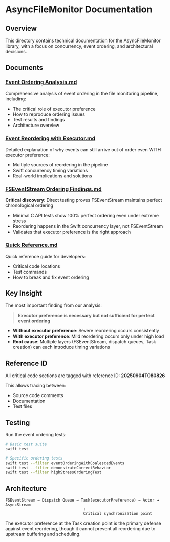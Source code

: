 # AsyncFileMonitor Documentation

## Overview

This directory contains technical documentation for the AsyncFileMonitor library, with a focus on concurrency, event ordering, and architectural decisions.

## Documents

### [Event Ordering Analysis.md](Event%20Ordering%20Analysis.md)
Comprehensive analysis of event ordering in the file monitoring pipeline, including:
- The critical role of executor preference
- How to reproduce ordering issues
- Test results and findings
- Architecture overview

### [Event Reordering with Executor.md](Event%20Reordering%20with%20Executor.md)  
Detailed explanation of why events can still arrive out of order even WITH executor preference:
- Multiple sources of reordering in the pipeline
- Swift concurrency timing variations
- Real-world implications and solutions

### [FSEventStream Ordering Findings.md](FSEventStream%20Ordering%20Findings.md)
**Critical discovery**: Direct testing proves FSEventStream maintains perfect chronological ordering
- Minimal C API tests show 100% perfect ordering even under extreme stress  
- Reordering happens in the Swift concurrency layer, not FSEventStream
- Validates that executor preference is the right approach

### [Quick Reference.md](Quick%20Reference.md)
Quick reference guide for developers:
- Critical code locations
- Test commands
- How to break and fix event ordering

## Key Insight

The most important finding from our analysis:

> **Executor preference is necessary but not sufficient for perfect event ordering**

- **Without executor preference**: Severe reordering occurs consistently
- **With executor preference**: Mild reordering occurs only under high load
- **Root cause**: Multiple layers (FSEventStream, dispatch queues, Task creation) can each introduce timing variations

## Reference ID

All critical code sections are tagged with reference ID: **20250904T080826**

This allows tracing between:
- Source code comments
- Documentation
- Test files

## Testing

Run the event ordering tests:
```bash
# Basic test suite
swift test

# Specific ordering tests
swift test --filter eventOrderingWithCoalescedEvents
swift test --filter demonstrateCorrectBehavior
swift test --filter highStressOrderingTest
```

## Architecture

```
FSEventStream → Dispatch Queue → Task(executorPreference) → Actor → AsyncStream
                                  ↑
                                  Critical synchronization point
```

The executor preference at the Task creation point is the primary defense against event reordering, though it cannot prevent all reordering due to upstream buffering and scheduling.